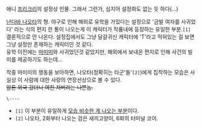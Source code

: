 애니 [프리크리](%ED%94%84%EB%A6%AC%ED%81%AC%EB%A6%AC.md)의 설정상 인물. 그래서 그런가, 심지어
설정화도 없는 듯 하다(…)

[난다바 나오타](%EB%82%9C%EB%8B%A4%EB%B0%94%20%EB%82%98%EC%98%A4%ED%83%80.md)의 형.
야구로 인해 해외로 유학을 가있다는 설정으로 '금발 여자를 사귀었다' 라는 식의 편지 한 통이 나오는게 이 캐릭터가 작품내에 등장하는 유일한
부분.`[1]` 결론적으로 안 나온다. 설정집에서도 그냥 달걀귀신 캐릭터에 'T'라고 적혀있는 걸 보면 그냥 설정만 존재하는 캐릭터인 것
같다.  
유학 이전에는 [마미미](%EC%82%AC%EB%A9%94%EC%A7%80%EB%A7%88%20%EB%A7%88%EB%AF%B8%EB%AF%B8.md)와 사귀었던것 같았지만, 해외에서 보내온 편지로 인해 사건의 빌미를 제공하기도 하는데...

작중 마미미의 행동을 보아하면, 나오타(정확히는 타군'들'`[2]`)에게 집착하는 모습은 사실상 이 사람에 대한 사랑의 연장선상으로 볼 수
있다.  
<del>암튼 외국 갔더니 여친 차버리는 나쁜놈.</del>  

`\----`

  * `[1]` 이 부분이 유일하게 [모습 비슷한 게 나오는 부분](http://www.fastpic.jp/images.php?file=8300795518.jpg)이다.
  * `[2]` 나오타, 2화부터 나오는 검은 새끼고양이, 6화의 터미널 코어.

